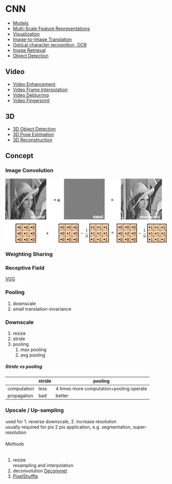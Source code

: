 # CNN
* [Models](models.md)
* [Multi-Scale Feature Representations](multi-scale_feature_representations.md)
* [Visualization](visualization.md)
* [Image-to-Image Translation](img2img/index.md)
* [Optical character recognition, OCR](optical_character_recognition.md)
* [Image Retrieval](image_retrieval.md)
* [Object Detection](object_detection/index.md)
## Video
* [Video Enhancement](video/video_enhancement.md)
* [Video Frame Interpolation](video/video_frame_interpolation.md)
* [Video Deblurring](video/video_deblurring.md)
* [Video Fingerprint](video/video_fingerprint.md)

## 3D
* [3D Object Detection](3D/3D_object_detection.md)
* [3D Pose Estimation](3D/3D_pose_estimation.md)
* [3D Reconstruction](3D/3D_reconstruction.md)

## Concept
### Image Convolution
![](img/image_convolution.png)
### Weighting Sharing
### Receptive Field
[VGG](models.html#vgg-iclr-2014)
### Pooling
1. downscale
1. small translation-invariance

### Downscale
1. resize
1. stride
1. pooling
    1. max pooling
    1. avg pooling

##### Stride vs pooling

|           |stride|pooling|
|-----------|------|-------|
|computation|less  |4 times more computation+pooling operate|
|propagation|bad   |better |

### Upscale / Up-sampling
used for 1. reverse downscale, 2. increase resolution  
usually required for pix 2 pix application, e.g. segmentation, super-resolution
###### Methods
1. resize  
    resampling and interpolation
1. deconvolution [Deconvnet](models.html#deconvolution)
1. [PixelShuffle](models.html#pixelshuffle-cvpr-2016)
